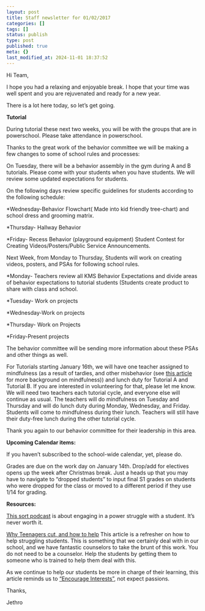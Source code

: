 ```yaml
---
layout: post
title: Staff newsletter for 01/02/2017
categories: []
tags: []
status: publish
type: post
published: true
meta: {}
last_modified_at: 2024-11-01 18:37:52
---
```


Hi Team,


I hope you had a relaxing and enjoyable break. I hope that your time was well spent and you are rejuvenated and ready for a new year.


There is a lot here today, so let’s get going.


**Tutorial**


During tutorial these next two weeks, you will be with the groups that are in powerschool. Please take attendance in powerschool.


Thanks to the great work of the behavior committee we will be making a few changes to some of school rules and processes:


On Tuesday, there will be a behavior assembly in the gym during A and B tutorials. Please come with your students when you have students. We will review some updated expectations for students.


On the following days review specific guidelines for students according to the following schedule:


*Wednesday-Behavior Flowchart( Made into kid friendly tree-chart) and school dress and grooming matrix. 


*Thursday- Hallway Behavior 


*Friday- Recess Behavior (playground equipment) Student Contest for Creating Videos/Posters/Public Service Announcements.


Next Week, from Monday to Thursday, Students will work on creating videos, posters, and PSAs for following school rules.


*Monday- Teachers  review all KMS Behavior Expectations and divide areas of  behavior expectations to tutorial students (Students create product to share with class and school. 


*Tuesday- Work on projects 


*Wednesday-Work on projects 


*Thursday- Work on Projects 


*Friday-Present projects


The behavior committee will be sending more information about these PSAs and other things as well.


For Tutorials starting January 16th, we will have one teacher assigned to mindfulness (as a result of tardies, and other misbehavior (see 
[this article](http://greatergood.berkeley.edu/article/item/research_round_up_school_based_mindfulness_programs) for more background on mindfulness)) and lunch duty for Tutorial A and Tutorial B. If you are interested in volunteering for that, please let me know. We will need two teachers each tutorial cycle, and everyone else will continue as usual. The teachers will do mindfulness on Tuesday and Thursday and will do lunch duty during Monday, Wednesday, and Friday. Students will come to mindfulness during their lunch. Teachers will still have their duty-free lunch during the other tutorial cycle.


Thank you again to our behavior committee for their leadership in this area.


**Upcoming Calendar items:**


If you haven’t subscribed to the school-wide calendar, yet, please do.


Grades are due on the work day on January 14th. Drop/add for electives opens up the week after Christmas break. Just a heads up that you may have to navigate to “dropped students” to input final S1 grades on students who were dropped for the class or moved to a different period if they use 1/14 for grading.


**Resources:**



[This sort podcast](https://overcast.fm/+GljrW0Lbk) is about engaging in a power struggle with a student. It’s never worth it.



[Why Teenagers cut, and how to help](http://mobile.nytimes.com/blogs/parenting/2014/10/30/why-teenagers-cut-and-how-to-help/?_r=0&referer=) This article is a refresher on how to help struggling students. This is something that we certainly deal with in our school, and we have fantastic counselors to take the brunt of this work. You do not need to be a counselor. Help the students by getting them to someone who is trained to help them deal with this.


As we continue to help our students be more in charge of their learning, this article reminds us to 
[“Encourage Interests”](http://www.byrdseed.com/encourage-interests-dont-expect-passions/), not expect passions.


Thanks,


Jethro
